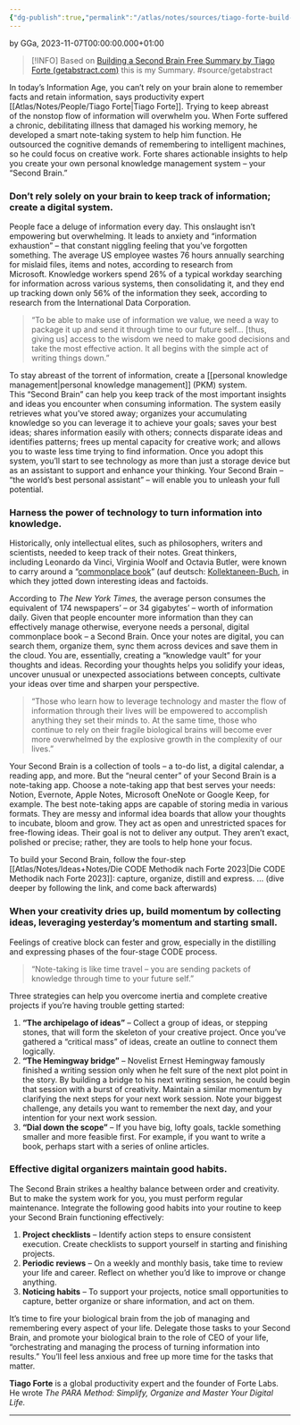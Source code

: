 ```yaml
---
{"dg-publish":true,"permalink":"/atlas/notes/sources/tiago-forte-build-your-second-brain-summary/","tags":["class/readingNote"],"noteIcon":""}
---
```


by GGa, 2023-11-07T00:00:00.000+01:00

> [!INFO] Based on [Building a Second Brain Free Summary by Tiago Forte (getabstract.com)](https://www.getabstract.com/en/summary/building-a-second-brain/47318?u=sap_asp&st=INSTANTSEARCH&sq=Build+a+second+brain) this is my Summary.
> #source/getabstract 
> 
 
In today’s Information Age, you can’t rely on your brain alone to remember facts and retain information, says productivity expert [[Atlas/Notes/People/Tiago Forte\|Tiago Forte]]. Trying to keep abreast of the nonstop flow of information will overwhelm you. When Forte suffered a chronic, debilitating illness that damaged his working memory, he developed a smart note-taking system to help him function. He outsourced the cognitive demands of remembering to intelligent machines, so he could focus on creative work. Forte shares actionable insights to help you create your own personal knowledge management system – your “Second Brain.”

### Don’t rely solely on your brain to keep track of information; create a digital system.
People face a deluge of information every day. This onslaught isn’t empowering but overwhelming. It leads to anxiety and “information exhaustion” – that constant niggling feeling that you’ve forgotten something. The average US employee wastes 76 hours annually searching for mislaid files, items and notes, according to research from Microsoft. Knowledge workers spend 26% of a typical workday searching for information across various systems, then consolidating it, and they end up tracking down only 56% of the information they seek, according to research from the International Data Corporation.

> “To be able to make use of information we value, we need a way to package it up and send it through time to our future self… \[thus, giving us\] access to the wisdom we need to make good decisions and take the most effective action. It all begins with the simple act of writing things down.”

To stay abreast of the torrent of information, create a [[personal knowledge management\|personal knowledge management]] (PKM) system. This “Second Brain” can help you keep track of the most important insights and ideas you encounter when consuming information. The system easily retrieves what you’ve stored away; organizes your accumulating knowledge so you can leverage it to achieve your goals; saves your best ideas; shares information easily with others; connects disparate ideas and identifies patterns; frees up mental capacity for creative work; and allows you to waste less time trying to find information. Once you adopt this system, you’ll start to see technology as more than just a storage device but as an assistant to support and enhance your thinking. Your Second Brain – “the world’s best personal assistant” – will enable you to unleash your full potential.

### Harness the power of technology to turn information into knowledge.
Historically, only intellectual elites, such as philosophers, writers and scientists, needed to keep track of their notes. Great thinkers, including Leonardo da Vinci, Virginia Woolf and Octavia Butler, were known to carry around a “[commonplace book](https://en.wikipedia.org/wiki/Commonplace_book)” (auf deutsch: [Kollektaneen-Buch](https://de.wikipedia.org/wiki/Kollektaneenbuch), in which they jotted down interesting ideas and factoids. 

According to _The New York Times,_ the average person consumes the equivalent of 174 newspapers’ – or 34 gigabytes’ – worth of information daily. Given that people encounter more information than they can effectively manage otherwise, everyone needs a personal, digital commonplace book – a Second Brain. Once your notes are digital, you can search them, organize them, sync them across devices and save them in the cloud. You are, essentially, creating a “knowledge vault” for your thoughts and ideas. Recording your thoughts helps you solidify your ideas, uncover unusual or unexpected associations between concepts, cultivate your ideas over time and sharpen your perspective.

> “Those who learn how to leverage technology and master the flow of information through their lives will be empowered to accomplish anything they set their minds to. At the same time, those who continue to rely on their fragile biological brains will become ever more overwhelmed by the explosive growth in the complexity of our lives.”

Your Second Brain is a collection of tools – a to-do list, a digital calendar, a reading app, and more. But the “neural center” of your Second Brain is a note-taking app. Choose a note-taking app that best serves your needs: Notion, Evernote, Apple Notes, Microsoft OneNote or Google Keep, for example. The best note-taking apps are capable of storing media in various formats. They are messy and informal idea boards that allow your thoughts to incubate, bloom and grow. They act as open and unrestricted spaces for free-flowing ideas. Their goal is not to deliver any output. They aren’t exact, polished or precise; rather, they are tools to help hone your focus.

To build your Second Brain, follow the four-step [[Atlas/Notes/Ideas+Notes/Die CODE Methodik nach Forte 2023\|Die CODE Methodik nach Forte 2023]]: capture, organize, distill and express. ... (dive deeper by following the link, and come back afterwards)

### When your creativity dries up, build momentum by collecting ideas, leveraging yesterday’s momentum and starting small.

Feelings of creative block can fester and grow, especially in the distilling and expressing phases of the four-stage CODE process.

> “Note-taking is like time travel – you are sending packets of knowledge through time to your future self.”

Three strategies can help you overcome inertia and complete creative projects if you’re having trouble getting started:

1.  **“The archipelago of ideas”** – Collect a group of ideas, or stepping stones, that will form the skeleton of your creative project. Once you’ve gathered a “critical mass” of ideas, create an outline to connect them logically. 
2.  **“The Hemingway bridge”** – Novelist Ernest Hemingway famously finished a writing session only when he felt sure of the next plot point in the story. By building a bridge to his next writing session, he could begin that session with a burst of creativity. Maintain a similar momentum by clarifying the next steps for your next work session. Note your biggest challenge, any details you want to remember the next day, and your intention for your next work session.
3.  **“Dial down the scope”** – If you have big, lofty goals, tackle something smaller and more feasible first. For example, if you want to write a book, perhaps start with a series of online articles.

### Effective digital organizers maintain good habits.
The Second Brain strikes a healthy balance between order and creativity. But to make the system work for you, you must perform regular maintenance. Integrate the following good habits into your routine to keep your Second Brain functioning effectively:

1.  **Project checklists** – Identify action steps to ensure consistent execution. Create checklists to support yourself in starting and finishing projects.
2.  **Periodic reviews** – On a weekly and monthly basis, take time to review your life and career. Reflect on whether you’d like to improve or change anything.
3.  **Noticing habits** – To support your projects, notice small opportunities to capture, better organize or share information, and act on them. 

It’s time to fire your biological brain from the job of managing and remembering every aspect of your life. Delegate those tasks to your Second Brain, and promote your biological brain to the role of CEO of your life, “orchestrating and managing the process of turning information into results.” You’ll feel less anxious and free up more time for the tasks that matter. 

**Tiago Forte** is a global productivity expert and the founder of Forte Labs. He wrote _The PARA Method: Simplify, Organize and Master Your Digital Life._


---

